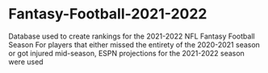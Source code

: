 # Fantasy-Football-2021-2022
Database used to create rankings for the 2021-2022 NFL Fantasy Football Season
For players that either missed the entirety of the 2020-2021 season or got injured mid-season, ESPN projections for the 2021-2022 season were used
